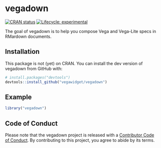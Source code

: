 
<!-- README.md is generated from README.Rmd. Please edit that file -->

# vegadown

<!-- badges: start -->

[![CRAN
status](https://www.r-pkg.org/badges/version/vegadown)](https://CRAN.R-project.org/package=vegadown)
[![Lifecycle:
experimental](https://img.shields.io/badge/lifecycle-experimental-orange.svg)](https://www.tidyverse.org/lifecycle/#experimental)
<!-- badges: end -->

The goal of vegadown is to help you compose Vega and Vega-Lite specs in
RMardown documents.

## Installation

This package is not (yet) on CRAN. You can install the dev version of
vegadown from GitHub with:

``` r
# install.packages("devtools")
devtools::install_github("vegawidget/vegadown")
```

## Example

``` r
library("vegadown")
```

## Code of Conduct

Please note that the vegadown project is released with a [Contributor
Code of
Conduct](https://contributor-covenant.org/version/2/0/CODE_OF_CONDUCT.html).
By contributing to this project, you agree to abide by its terms.
